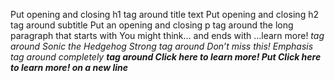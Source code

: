 Put opening and closing h1 tag around title text
Put opening and closing h2 tag around subtitle
Put an opening and closing p tag around the long paragraph that starts with You might think… and ends with …learn more!
<i> tag around Sonic the Hedgehog
Strong tag around Don’t miss this!
Emphasis tag around completely
<b> tag around Click here to learn more!
Put Click here to learn more! on a new line
